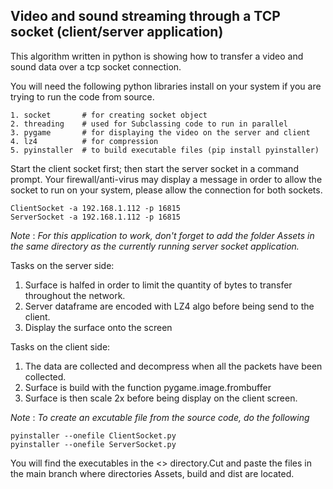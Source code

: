 ## Video and sound streaming through a TCP socket (client/server application)

This algorithm written in python is showing how to transfer a video and sound data over a tcp socket connection.

You will need the following python libraries install on your system if you are trying to run the code from source.
```
1. socket       # for creating socket object
2. threading    # used for Subclassing code to run in parallel
3. pygame       # for displaying the video on the server and client  
4. lz4          # for compression
5. pyinstaller  # to build executable files (pip install pyinstaller)
```

Start the client socket first; then start the server socket in a command prompt. 
Your firewall/anti-virus may display a message in order to allow the socket to run on your system, 
please allow the connection for both sockets.
```
ClientSocket -a 192.168.1.112 -p 16815
ServerSocket -a 192.168.1.112 -p 16815 
```
*Note* : _For this application to work, don't forget to add the folder Assets in the same 
directory as the currently running server socket application._

Tasks on the server side:

1. Surface is halfed in order to limit the quantity of bytes to transfer throughout the network.
2. Server dataframe are encoded with LZ4 algo before being send to the client.
3. Display the surface onto the screen

Tasks on the client side: 

1. The data are collected and decompress when all the packets have been collected. 
2. Surface is build with the function pygame.image.frombuffer 
3. Surface is then scale 2x before being display on the client screen.

*Note* : _To create an excutable file from the source code, do the following_

```
pyinstaller --onefile ClientSocket.py
pyinstaller --onefile ServerSocket.py 
```

You will find the executables in the <<dist>> directory.Cut and paste the files in the main branch where directories Assets, build and dist are located.




